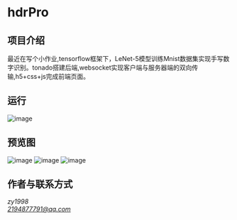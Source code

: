 # hdrPro

## 项目介绍
 
最近在写个小作业,tensorflow框架下，LeNet-5模型训练Mnist数据集实现手写数字识别。tonado搭建后端,websocket实现客户端与服务器端的双向传输,h5+css+js完成前端页面。

## 运行
![image](https://github.com/zy1998/hdrPro/blob/master/static/images/run.JPG)


## 预览图
![image](https://github.com/zy1998/hdrPro/blob/master/static/images/手机识别1.JPG)
![image](https://github.com/zy1998/hdrPro/blob/master/static/images/手机识别3.JPG)
![image](https://github.com/zy1998/hdrPro/blob/master/static/images/手机识别6.JPG)


## 作者与联系方式
*zy1998* <br>
*2194877791@qq.com*
